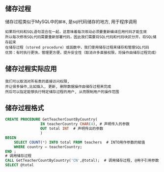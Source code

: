 ## 储存过程

储存过程类似于MySQL中的`脚本`, 是sql代码储存的地方, 用于程序调用

    如果将代码和SQL语句混合在一起，这意味着每次改动必须要重新编译应用代码才能生效  
    所以每次修改SQL代码需要重新部署代码，因此我们需要将SQL代码和代码块区分开，将SQL储存起来
    在储存过程（stored procedure）或函数中，我们使用储存过程来储存和管理SQL代码
    优势：有时执行更快，管理更方便，提升安全性（取消许多直接权限，将操作由储存过程完成）


## 储存过程实际应用

    我们可以取消对所有表的直接访问权限,
    并让很多操作,比如插入, 更新, 删除数据操作由储存过程来完成
    然后可以指定能够执行特定储存过程的用户, 从而限制用户的操作范围
   

## 储存过程格式

```sql
CREATE PROCEDURE GetTeacherCountByCountry(
                IN teacherCountry CHAR(4), # 声明传入的参数
                OUT total INT  # 声明传出的参数
                )
BEGIN
    SELECT COUNT(*) INTO total FROM teachers  # INTO用作参数的赋值
    WHERE country = teacherCountry;
END ;
# 调用储存过程
CALL GetTeacherCountByCountry('CN',@total);  # 调用储存过程, @用于引用参数
SELECT @total
```
